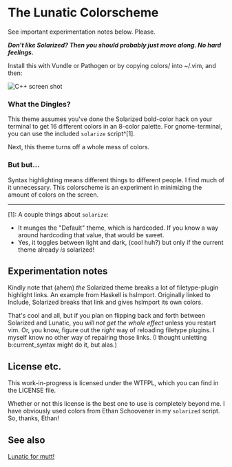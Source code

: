 # The Lunatic Colorscheme

See important experimentation notes below. Please.

***Don't like Solarized? Then you should probably just move along. No hard
feelings.***

Install this with Vundle or Pathogen or by copying colors/ into ~/.vim, and then:

![C++ screen shot](http://i.imgur.com/WiqJMEm.png)

### What the Dingles?

<!-- Comments are cool. -->

This theme assumes you've done the Solarized bold-color hack on your terminal to
get 16 different colors in an 8-color palette. For gnome-terminal, you can use
the included `solarize` script^[1].

Next, this theme turns off a whole mess of colors.

### But but...

Syntax highlighting means different things to different people. I find much of
it unnecessary. This colorscheme is an experiment in minimizing the amount of
colors on the screen.

---

[1]: A couple things about `solarize`:

* It munges the "Default" theme, which is hardcoded. If you know a way around
  hardcoding that value, that would be sweet.
* Yes, it toggles between light and dark, (cool huh?) but only if the current
  theme already *is* solarized!

## Experimentation notes

Kindly note that (ahem) *the* Solarized theme breaks a lot of filetype-plugin
highlight links. An example from Haskell is hsImport. Originally linked to
Include, Solarized breaks that link and gives hsImport its own colors.

That's cool and all, but if you plan on flipping back and forth between
Solarized and Lunatic, you *will not get the whole effect* unless you restart
vim. Or, you know, figure out the *right* way of reloading filetype plugins. I
myself know no other way of repairing those links. (I thought unletting
b:current_syntax might do it, but alas.)

## License etc.

This work-in-progress is licensed under the WTFPL, which you can find in the
LICENSE file.

Whether or not this license is the best one to use is completely beyond me. I
have obviously used colors from Ethan Schoovener in my `solarized` script.  So,
thanks, Ethan!

## See also

[Lunatic for mutt!](https://github.com/chreekat/lunatic-mutt)

